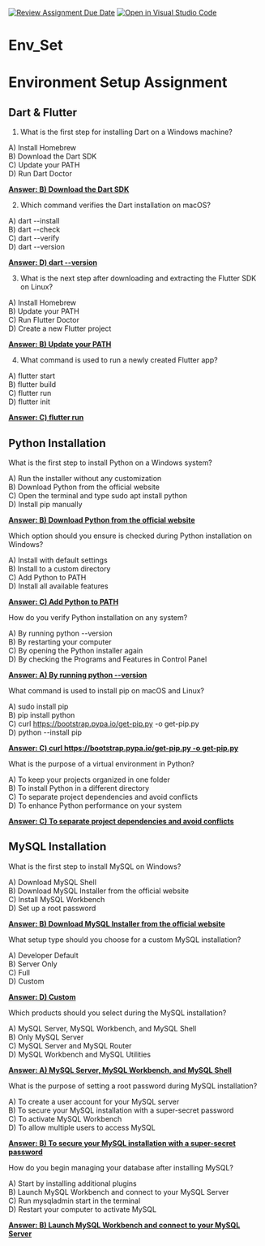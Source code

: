 [![Review Assignment Due Date](https://classroom.github.com/assets/deadline-readme-button-22041afd0340ce965d47ae6ef1cefeee28c7c493a6346c4f15d667ab976d596c.svg)](https://classroom.github.com/a/vnsr1XuU)
[![Open in Visual Studio Code](https://classroom.github.com/assets/open-in-vscode-2e0aaae1b6195c2367325f4f02e2d04e9abb55f0b24a779b69b11b9e10269abc.svg)](https://classroom.github.com/online_ide?assignment_repo_id=15639303&assignment_repo_type=AssignmentRepo)
# Env_Set

# Environment Setup Assignment

## Dart & Flutter

1. What is the first step for installing Dart on a Windows machine?

A) Install Homebrew\
B) Download the Dart SDK\
C) Update your PATH\
D) Run Dart Doctor

<ins>**Answer: B) Download the Dart SDK**</ins>

2. Which command verifies the Dart installation on macOS?

A) dart --install\
B) dart --check\
C) dart --verify\
D) dart --version

<ins>**Answer: D) dart --version**</ins>

3. What is the next step after downloading and extracting the Flutter SDK on Linux?

A) Install Homebrew\
B) Update your PATH\
C) Run Flutter Doctor\
D) Create a new Flutter project

<ins>**Answer: B) Update your PATH**</ins>

4. What command is used to run a newly created Flutter app?

A) flutter start\
B) flutter build\
C) flutter run\
D) flutter init

<ins>**Answer: C) flutter run**</ins>


## Python Installation

What is the first step to install Python on a Windows system?

A) Run the installer without any customization\
B) Download Python from the official website\
C) Open the terminal and type sudo apt install python\
D) Install pip manually

<ins>**Answer: B) Download Python from the official website**</ins>

Which option should you ensure is checked during Python installation on Windows?

A) Install with default settings\
B) Install to a custom directory\
C) Add Python to PATH\
D) Install all available features

<ins>**Answer: C) Add Python to PATH**</ins>

How do you verify Python installation on any system?

A) By running python --version\
B) By restarting your computer\
C) By opening the Python installer again\
D) By checking the Programs and Features in Control Panel

<ins>**Answer: A) By running python --version**</ins>

What command is used to install pip on macOS and Linux?

A) sudo install pip\
B) pip install python\
C) curl https://bootstrap.pypa.io/get-pip.py -o get-pip.py\
D) python --install pip

<ins>**Answer: C) curl https://bootstrap.pypa.io/get-pip.py -o get-pip.py**</ins>

What is the purpose of a virtual environment in Python?

A) To keep your projects organized in one folder\
B) To install Python in a different directory\
C) To separate project dependencies and avoid conflicts\
D) To enhance Python performance on your system

<ins>**Answer: C) To separate project dependencies and avoid conflicts**</ins>

## MySQL Installation

What is the first step to install MySQL on Windows?

A) Download MySQL Shell\
B) Download MySQL Installer from the official website\
C) Install MySQL Workbench\
D) Set up a root password

<ins>**Answer: B) Download MySQL Installer from the official website**</ins>

What setup type should you choose for a custom MySQL installation?

A) Developer Default\
B) Server Only\
C) Full\
D) Custom

<ins>**Answer: D) Custom**</ins>

Which products should you select during the MySQL installation?

A) MySQL Server, MySQL Workbench, and MySQL Shell\
B) Only MySQL Server\
C) MySQL Server and MySQL Router\
D) MySQL Workbench and MySQL Utilities

<ins>**Answer: A) MySQL Server, MySQL Workbench, and MySQL Shell**</ins>

What is the purpose of setting a root password during MySQL installation?

A) To create a user account for your MySQL server\
B) To secure your MySQL installation with a super-secret password\
C) To activate MySQL Workbench\
D) To allow multiple users to access MySQL

<ins>**Answer: B) To secure your MySQL installation with a super-secret password**</ins>

How do you begin managing your database after installing MySQL?

A) Start by installing additional plugins\
B) Launch MySQL Workbench and connect to your MySQL Server\
C) Run mysqladmin start in the terminal\
D) Restart your computer to activate MySQL

<ins>**Answer: B) Launch MySQL Workbench and connect to your MySQL Server**</ins>

